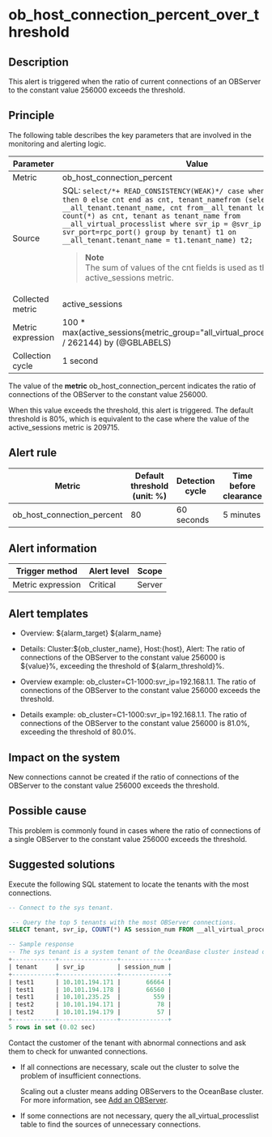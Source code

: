 ob_host_connection_percent_over_threshold
==============================================================

**Description**
------------------------------------

This alert is triggered when the ratio of current connections of an OBServer to the constant value 256000 exceeds the threshold.

Principle
------------------------------

The following table describes the key parameters that are involved in the monitoring and alerting logic.

|     Parameter     |                                                                                                                                                                                                                                                                             Value                                                                                                                                                                                                                                                                             |
|-------------------|---------------------------------------------------------------------------------------------------------------------------------------------------------------------------------------------------------------------------------------------------------------------------------------------------------------------------------------------------------------------------------------------------------------------------------------------------------------------------------------------------------------------------------------------------------------|
| Metric            | ob_host_connection_percent                                                                                                                                                                                                                                                                                                                                                                                                                                                                                                                                    |
| Source            | SQL:  ```select/*+ READ_CONSISTENCY(WEAK)*/ case when cnt is null then 0 else cnt end as cnt, tenant_namefrom (select __all_tenant.tenant_name, cnt from__all_tenant left join (select count(*) as cnt, tenant as tenant_name from __all_virtual_processlist where svr_ip = @svr_ip and svr_port=rpc_port() group by tenant) t1 on __all_tenant.tenant_name = t1.tenant_name) t2;```  <blockquote>**Note** <br> The sum of values of the cnt fields is used as the value of the active_sessions metric.</blockquote> |
| Collected metric  | active_sessions                                                                                                                                                                                                                                                                                                                                                                                                                                                                                                                                               |
| Metric expression | 100 \* max(active_sessions{metric_group="all_virtual_processlist",@LABELS} / 262144) by (@GBLABELS)                                                                                                                                                                                                                                                                                                                                                                                                                                                           |
| Collection cycle  | 1 second                                                                                                                                                                                                                                                                                                                                                                                                                                                                                                                                                      |

The value of the **metric** ob_host_connection_percent indicates the ratio of connections of the OBServer to the constant value 256000.

When this value exceeds the threshold, this alert is triggered. The default threshold is 80%, which is equivalent to the case where the value of the active_sessions metric is 209715.

**Alert rule**
-----------------------------------

|           Metric           | Default threshold (unit: %) | Detection cycle | Time before clearance |
|----------------------------|-----------------------------|-----------------|-----------------------|
| ob_host_connection_percent | 80                          | 60 seconds      | 5 minutes             |

**Alert information**
------------------------------------------

|  Trigger method   | Alert level | Scope  |
|-------------------|-------------|--------|
| Metric expression | Critical    | Server |

**Alert templates**
----------------------------------------

* Overview: \${alarm_target} \${alarm_name}

* Details: Cluster:\${ob_cluster_name}, Host:\{host}, Alert: The ratio of connections of the OBServer to the constant value 256000 is \${value}%, exceeding the threshold of \${alarm_threshold}%.

* Overview example: ob_cluster=C1-1000:svr_ip=192.168.1.1. The ratio of connections of the OBServer to the constant value 256000 exceeds the threshold.

* Details example: ob_cluster=C1-1000:svr_ip=192.168.1.1. The ratio of connections of the OBServer to the constant value 256000 is 81.0%, exceeding the threshold of 80.0%.

**Impact on the system**
---------------------------------------------

New connections cannot be created if the ratio of connections of the OBServer to the constant value 256000 exceeds the threshold.

**Possible cause**
---------------------------------------

This problem is commonly found in cases where the ratio of connections of a single OBServer to the constant value 256000 exceeds the threshold.

**Suggested solutions**
--------------------------------------------

Execute the following SQL statement to locate the tenants with the most connections.

```sql
-- Connect to the sys tenant.

 -- Query the top 5 tenants with the most OBServer connections.
SELECT tenant, svr_ip, COUNT(*) AS session_num FROM __all_virtual_processlist GROUP BY tenant, svr_ip ORDER BY session_num DESC limit 5;

-- Sample response
-- The sys tenant is a system tenant of the OceanBase cluster instead of a business tenant.
+------------+----------------+-------------+
| tenant     | svr_ip         | session_num |
+------------+----------------+-------------+
| test1      | 10.101.194.171 |       66664 |
| test1      | 10.101.194.178 |       66560 |
| test1      | 10.101.235.25  |         559 |
| test2      | 10.101.194.171 |          78 |
| test2      | 10.101.194.179 |          57 |
+------------+----------------+-------------+
5 rows in set (0.02 sec)
```

Contact the customer of the tenant with abnormal connections and ask them to check for unwanted connections.

* If all connections are necessary, scale out the cluster to solve the problem of insufficient connections.

  Scaling out a cluster means adding OBServers to the OceanBase cluster. For more information, see [Add an OBServer](../../4.user-guide-2/4.cluster-features/2.basic-operations/7.manage-observer/1.add-an-observer.md).
  
* If some connections are not necessary, query the all_virtual_processlist table to find the sources of unnecessary connections.
